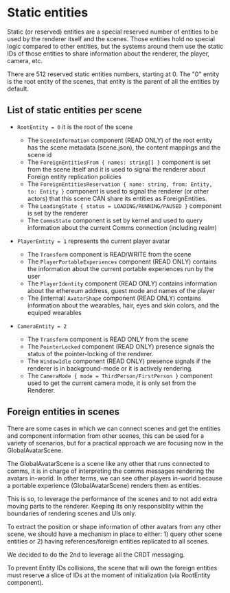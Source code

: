 # Static entities

Static (or reserved) entities are a special reserved number of entities to be
used by the renderer itself and the scenes. Those entities hold no special logic compared
to other entities, but the systems around them use the static IDs of those entities
to share information about the renderer, the player, camera, etc.

There are 512 reserved static entities numbers, starting at 0. The "0" entity is the root
entity of the scenes, that entity is the parent of all the entities by default. 

## List of static entities per scene

- `RootEntity = 0` it is the root of the scene
  - The `SceneInformation` component (READ ONLY) of the root entity has the scene metadata (scene.json), the content mappings and the scene id
  - The `ForeignEntitiesFrom { names: string[] }` component is set from the scene itself and it is used to signal the renderer about Foreign entity replication policies
  - The `ForeignEntitiesReservation { name: string, from: Entity, to: Entity }` component is used to signal the renderer (or other actors) that this scene CAN share its entities as ForeignEntities.
  - The `LoadingState { status = LOADING/RUNNING/PAUSED }` component is set by the renderer
  - The `CommsState` component is set by kernel and used to query information about the current Comms connection (including realm)

- `PlayerEntity = 1` represents the current player avatar
  - The `Transform` component is READ/WRITE from the scene
  - The `PlayerPortableExperiences` component (READ ONLY) contains the information about the current portable experiences run by the user
  - The `PlayerIdentity` component (READ ONLY) contains information about the ethereum address, guest mode and names of the player
  - The (internal) `AvatarShape` component (READ ONLY) contains information about the wearables, hair, eyes and skin colors, and the equiped wearables

- `CameraEntity = 2`
  - The `Transform` component is READ ONLY from the scene
  - The `PointerLocked` component (READ ONLY) presence signals the status of the pointer-locking of the renderer.
  - The `WindowIdle` component (READ ONLY) presence signals if the renderer is in background-mode or it is actively rendering.
  - The `CameraMode { mode = ThirdPerson/FirstPerson }` component used to get the current camera mode, it is only set from the Renderer.

## Foreign entities in scenes

There are some cases in which we can connect scenes and get the entities and component information from other scenes, this
can be used for a variety of scenarios, but for a practical approach we are focusing now in the GlobalAvatarScene.

The GlobalAvatarScene is a scene like any other that runs connected to comms, it is in charge of interpreting the comms messages rendering
the avatars in-world. In other terms, we can see other players in-world because a portable experience (GlobalAvatarScene) renders them as entities.

This is so, to leverage the performance of the scenes and to not add extra moving parts to the renderer. Keeping its only responsiblity within the boundaries
of rendering scenes and UIs only.

To extract the position or shape information of other avatars from any other scene, we should have a mechanism in place to either: 1) query other scene entities
or 2) having references/foreign entities replicated to all scenes.

We decided to do the 2nd to leverage all the CRDT messaging.

To prevent Entity IDs collisions, the scene that will own the foreign entities must reserve a slice of IDs at the moment of initialization (via RootEntity component).
